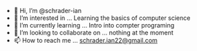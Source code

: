 - 👋 Hi, I’m @schrader-ian
- 👀 I’m interested in ... Learning the basics of computer science
- 🌱 I’m currently learning ... Intro into compter programing
- 💞️ I’m looking to collaborate on ... nothing at the moment
- 📫 How to reach me ... schrader.ian22@gmail.com 

<!---
schrader-ian/schrader-ian is a ✨ special ✨ repository because its `README.md` (this file) appears on your GitHub profile.
You can click the Preview link to take a look at your changes.
--->
